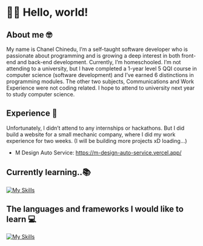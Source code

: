 # 👋🏼 Hello, world! 

## About me 🤓
My name is Chanel Chinedu, I’m a self-taught software developer who is passionate about programming and is growing a deep interest in both front-end and back-end development. Currently, I’m homeschooled. I’m not attending to a university, but I have completed a 1-year level 5 QQI course in computer science (software development) and I’ve earned 6 distinctions in programming modules. The other two subjects, Communications and Work Experience were not coding related. I hope to attend to university next year to study computer science. 

## Experience 🤔
Unfortunately, I didn’t attend to any internships or hackathons. But I did build a website for a small mechanic company, where I did my work experience for two weeks. (I will be building more projects xD loading...) 
  - M Design Auto Service: https://m-design-auto-service.vercel.app/

## Currently learning..📚 
[![My Skills](https://skillicons.dev/icons?i=,html,css,js,git,react,nodejs,express)](https://skillicons.dev)

## The languages and frameworks I would like to learn 💻 
[![My Skills](https://skillicons.dev/icons?i=,ts,python,java,nextjs)](https://skillicons.dev)
